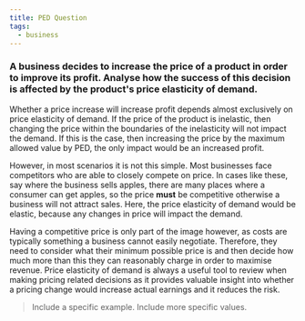 ```yaml
---
title: PED Question
tags:
  - business
---
```

### A business decides to increase the price of a product in order to improve its profit. Analyse how the success of this decision is affected by the product's price elasticity of demand.

Whether a price increase will increase profit depends almost exclusively on price elasticity of demand. If the price of the product is inelastic, then changing the price within the boundaries of the inelasticity will not impact the demand. If this is the case, then increasing the price by the maximum allowed value by PED, the only impact would be an increased profit.

However, in most scenarios it is not this simple. Most businesses face competitors who are able to closely compete on price. In cases like these, say where the business sells apples, there are many places where a consumer can get apples, so the price **must** be competitive otherwise a business will not attract sales. Here, the price elasticity of demand would be elastic, because any changes in price will impact the demand.

Having a competitive price is only part of the image however, as costs are typically something a business cannot easily negotiate. Therefore, they need to consider what their minimum possible price is and then decide how much more than this they can reasonably charge in order to maximise revenue. Price elasticity of demand is always a useful tool to review when making pricing related decisions as it provides valuable insight into whether a pricing change would increase actual earnings and it reduces the risk. 

> Include a specific example.
> Include more specific values.






‎‎